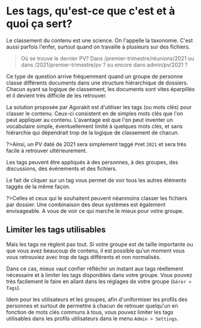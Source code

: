 # Les tags, qu'est-ce que c'est et à quoi ça sert?

Le classement du contenu est une science. On l'appelle la taxonomie. C'est aussi parfois l'enfer, surtout quand on travaille à plusieurs sur des fichiers.

> Où se trouve le dernier PV? 
> Dans /premier-trimestre/réunions/2021
> ou dans /2021/premier-trimestre/pv ?
> ou encore dans admin/pv/2021 ?

Ce type de question arrive fréquemment quand un groupe de personne classe différents documents dans une structure hiérarchique de dossiers. Chacun ayant sa logique de classement, les documents sont vites éparpillés et il devient très difficile de les retrouver.

La solution proposée par Agorakit est d'utiliser les tags (ou mots clés) pour classer le contenu. Ceux-ci consistent en de simples mots clés que l'on peut appliquer au contenu. L'avantage est que l'on peut inventer un vocabulaire simple, éventuellement limité à quelques mots clés, et sans hiérarchie qui dépendrait trop de la logique de classement de chacun.

?>Ainsi, un PV daté de 2021 sera simplement taggé `PV`et `2021` et sera très facile à retrouver ultérieurement.

Les tags peuvent être appliqués à des personnes, à des groupes, des discussions, des événements et des fichiers.

Le fait de cliquer sur un tag vous permet de voir tous les autres éléments taggés de la même façon.

?>Celles et ceux qui le souhaitent peuvent néanmoins classer les fichiers par dossier. Une combinaison des deux systèmes est également envisageable. A vous de voir ce qui marche le mieux pour votre groupe.

## Limiter les tags utilisables
Mais les tags ne règlent pas tout. Si votre groupe est de taille importante ou que vous avez beaucoup de contenu, il est possible qu'un moment vous vous retrouviez avec trop de tags différents et non normalisés.

Dans ce cas, mieux vaut confier réfléchir un instant aux tags réellement nécessaire et à limiter les tags disponibles dans votre groupe. Vous pouvez très facilement le faire en allant dans les réglages de votre groupe (`Gérer > Tags`).

Idem pour les utilisateurs et les groupes, afin d'uniformiser les profils des personnes et surtout de permettre à chacun de retrouer quelqu'un en fonction de mots clés communs à tous, vous pouvez limiter les tags utilisables dans les profils utilisateurs dans le menu `Admin > Settings`.

